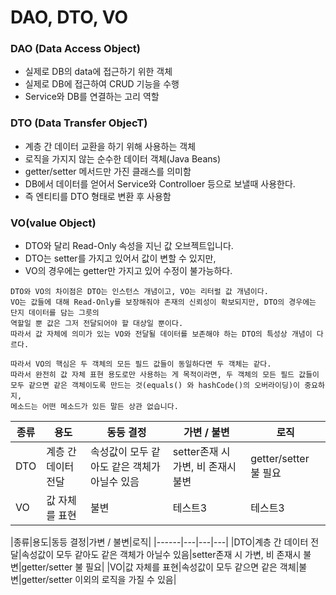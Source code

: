 # DAO, DTO, VO


### DAO (Data Access Object)
- 실제로 DB의 data에 접근하기 위한 객체
- 실제로 DB에 접근하여  CRUD 기능을 수행
- Service와 DB를 연결하는 고리 역할


### DTO (Data Transfer ObjecT)
- 계층 간 데이터 교환을 하기 위해 사용하는 객체
- 로직을 가지지 않는 순수한 데이터 객체(Java Beans)
- getter/setter 메서드만 가진 클래스를 의미함
- DB에서 데이터를 얻어서 Service와 Controlloer 등으로 보낼때 사용한다.
- 즉 엔티티를 DTO 형태로 변환 후 사용함

### VO(value Object)
- DTO와 달리 Read-Only 속성을 지닌 값 오브젝트입니다.
- DTO는 setter를 가지고 있어서 값이 변할 수 있지만,
- VO의 경우에는 getter만 가지고 있어 수정이 불가능하다.
```
DTO와 VO의 차이점은 DTO는 인스턴스 개념이고, VO는 리터럴 값 개념이다.
VO는 값들에 대해 Read-Only를 보장해줘야 존재의 신뢰성이 확보되지만, DTO의 경우에는 단지 데이터를 담는 그릇의
역할일 뿐 값은 그저 전달되어야 할 대상일 뿐이다.
따라서 값 자체에 의미가 있는 VO와 전달될 데이터를 보존해야 하는 DTO의 특성상 개념이 다르다.

따라서 VO의 핵심은 두 객체의 모든 필드 값들이 동일하다면 두 객체는 같다.
따라서 완전히 값 자체 표현 용도로만 사용하는 게 목적이라면, 두 객체의 모든 필드 값들이
모두 같으면 같은 객체이도록 만드는 것(equals() 와 hashCode()의 오버라이딩)이 중요하지,
메소드는 어떤 메소드가 있든 말든 상관 없습니다.
```


|종류|용도|동등 결정|가변 / 불변|로직|
|------|---|---|---|---|
|DTO|계층 간 데이터 전달|속성값이 모두 같아도 같은 객체가 아닐수 있음|setter존재 시 가변, 비 존재시 불변|getter/setter 불 필요|
|VO|값 자체를 표현|불변|테스트3|테스트3|


|종류|용도|동등 결정|가변 / 불변|로직|
|------|---|---|---|
|DTO|계층 간 데이터 전달|속성값이 모두 같아도 같은 객체가 아닐수 있음|setter존재 시 가변, 비 존재시 불변|getter/setter 불 필요|
|VO|값 자체를 표현|속성값이 모두 같으면 같은 객체|불변|getter/setter 이외의 로직을 가질 수 있음|



